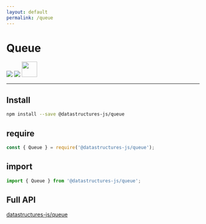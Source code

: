 ```yaml
---
layout: default
permalink: /queue
---
```


# Queue
<div class="ds-badges">
  <img src="https://img.shields.io/npm/v/@datastructures-js/queue.svg"/>
  <img src="https://img.shields.io/npm/dm/@datastructures-js/queue.svg"/>
  <img src="https://user-images.githubusercontent.com/6517308/121813242-859a9700-cc6b-11eb-99c0-49e5bb63005b.jpg" width="40">
</div>
<hr />

## Install
```sh
npm install --save @datastructures-js/queue
```

## require
```js
const { Queue } = require('@datastructures-js/queue');
```

## import
```js
import { Queue } from '@datastructures-js/queue';
```

## Full API
<a href="https://github.com/datastructures-js/queue#datastructures-jsqueue">datastructures-js/queue</a>
<br /><br />
